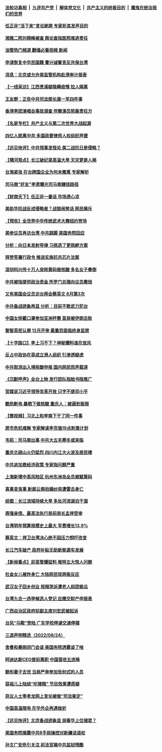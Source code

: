 ####  [法轮功真相](../../../../basic/blob/master/README.md?t=08261331) &nbsp;|&nbsp; [九评共产党](../../../../9ping.md/blob/master/README.md?t=08261331) &nbsp;|&nbsp; [解体党文化](../../../../jtdwh.md/blob/master/README.md?t=08261331)  &nbsp;|&nbsp; [共产主义的终极目的](../../../../gczydzjmd.md/blob/master/README.md?t=08261331) &nbsp;|&nbsp; [魔鬼在统治我们的世界](../../../../mgztzwmdsj.md/blob/master/README.md?t=08261331) 

#### [任正非“活下来”言论刷屏 专家析其发声目的](../pages/nsc413/n13810403.md?t=08261331) 

#### [湘雅二院刘翔峰被查 舆论直指医院难逃责任](../pages/nsc413/n13810352.md?t=08261331) 

#### [油管热门频道 翻墙必看视频 新闻](http://45.76.130.85:81/youtube.html?08261331)

#### [申请恢复中华民国籍 曹兴诚誓言反共保台湾](../pages/nsc413/n13810344.md?t=08261331) 

#### [消息：北京或允许美监管机构赴港审计报表](../pages/nsc413/n13810238.md?t=08261331) 

#### [【一线采访】江西贵溪疑隐瞒疫情 拉人隔离](../pages/nsc413/n13810329.md?t=08261331) 

#### [王友群：正告中共司法部长唐一军四件事](../pages/nsc413/n13810266.md?t=08261331) 

#### [香港男团演唱会事故调查 伴舞演员怒轰责任方](../pages/nsc413/n13810322.md?t=08261331) 

#### [【名家专栏】共产主义与第二次世界大战起源](../pages/nsc413/n13809918.md?t=08261331) 

#### [四亿人脱离中共 多国政要律师人权组织声援](../pages/nsc413/n13809722.md?t=08261331) 

#### [【远见快评】中共领事发怪论 美二战抗日是侵略？](../pages/nsc413/n13810307.md?t=08261331) 

#### [【横河观点】长江破纪录高温大旱 天灾更是人祸](../pages/nsc413/n13810280.md?t=08261331) 

#### [台海紧张 在台跨国企业为何未撤离 专家解析](../pages/nsc413/n13810314.md?t=08261331) 

#### [司马南“好友”李肃曝光司马南赚钱路径](../pages/nsc413/n13810232.md?t=08261331) 

#### [【财商天下】任正非一番话 市场透心凉](../pages/nsc413/n13810102.md?t=08261331) 

#### [美助华抗战反成侵略者？战狼闹笑话 网民痛斥](../pages/nsc413/n13810107.md?t=08261331) 

#### [【预告】全世界中华传统武术大赛纽约登场](../pages/nsc413/n13803223.md?t=08261331) 

#### [美参议员再访台湾 中共跳脚 美国务院回应](../pages/nsc413/n13810196.md?t=08261331) 

#### [分析：向日本发射导弹 习挑选了更挑衅方案](../pages/nsc413/n13809384.md?t=08261331) 

#### [拜登签署行政令 推进实施抗共芯片法案](../pages/nsc413/n13810148.md?t=08261331) 

#### [深圳科兴传十万人突转黄码做核酸 多名女子晕倒](../pages/nsc413/n13810082.md?t=08261331) 

#### [中共被指提供政治资金 所罗门总理向议员撒钱](../pages/nsc413/n13810139.md?t=08261331) 

#### [又有美国会议员访台拜会蔡英文 8月第3次](../pages/nsc413/n13810061.md?t=08261331) 

#### [中共备战迹象再显 分析：目前不敢武力犯台](../pages/nsc413/n13809682.md?t=08261331) 

#### [中国女排戴口罩参加亚洲杯赛 首局被伊朗击败](../pages/nsc413/n13810160.md?t=08261331) 

#### [黎智英拒认罪 12月开审 最重恐面临终身监禁](../pages/nsc413/n13810175.md?t=08261331) 

#### [【十字路口】李上习不下？神秘爆料谁在放风](../pages/nsc413/n13809946.md?t=08261331) 

#### [反占中政协在英成立港人组织 引渗透疑虑](../pages/nsc413/n13810150.md?t=08261331) 

#### [中共取消出入境核酸申报 国内网民怨声载道](../pages/nsc413/n13810120.md?t=08261331) 

#### [《沉默呼声》全台上映 发行团队指脸书阻推广](../pages/nsc413/n13809791.md?t=08261331) 

#### [官媒说习近平领导改革开放 只字不提邓小平](../pages/nsc413/n13810026.md?t=08261331) 

#### [酷热断电 暴晒下做核酸 重庆人：被逼到极限](../pages/nsc413/n13810046.md?t=08261331) 

#### [【微视频】习北上和李南下干了同一件事](../pages/nsc413/n13809886.md?t=08261331) 

#### [房市危机难解 专家解读李克强19点刺激计划](../pages/nsc413/n13809893.md?t=08261331) 

#### [韦拓：司马南出事 中共大五毛寒冬或来临](../pages/nsc413/n13809452.md?t=08261331) 

#### [重庆北碚山火仍猛烈 四川内江大火波及居民楼](../pages/nsc413/n13809556.md?t=08261331) 

#### [中共追加救经济政策 专家指问题严重](../pages/nsc413/n13809833.md?t=08261331) 

#### [上海新增中高风险区 杭州东洲岛全员被赋黄码](../pages/nsc413/n13809718.md?t=08261331) 

#### [喜事变丧事 新郞云南拍婚纱突遭雷击身亡](../pages/nsc413/n13809786.md?t=08261331) 

#### [组图：长江流域持续大旱 多处河流湖泊干涸](../pages/nsc413/n13809754.md?t=08261331) 

#### [周强亲信、最高法执行局前局长孟祥受审](../pages/nsc413/n13809767.md?t=08261331) 

#### [台湾明年预算规模史上最大 军费增长13.9%](../pages/nsc413/n13809709.md?t=08261331) 

#### [蔡英文：捍卫台湾决心绝不因压力恫吓改变](../pages/nsc413/n13809665.md?t=08261331) 

#### [长江汽车破产 政府补贴无助新能源车发展](../pages/nsc413/n13809649.md?t=08261331) 

#### [【新闻看点】前高管爆猛料 推特五大惊人问题](../pages/nsc413/n13808665.md?t=08261331) 

#### [杜金女儿被炸身亡 大陆网民现两极反应](../pages/nsc413/n13809522.md?t=08261331) 

#### [武汉女子回乡创业 视频哭诉遭老人组团偷瓜](../pages/nsc413/n13809551.md?t=08261331) 

#### [台湾九合一选举候选人登记 应缴交财产申报表](../pages/nsc413/n13809528.md?t=08261331) 


#### [广西自治区政府前副主席刘宏武被起诉](../pages/nsc413/n13809533.md?t=08261331) 

#### [台风“马鞍”登陆 广东学校停课交通停摆](../pages/nsc413/n13809483.md?t=08261331) 

#### [三退声明精选（2022/08/24）](../pages/nsc413/n13809543.md?t=08261331) 

#### [舍曼和秦刚闭门会谈 美国务院透露谈了啥](../pages/nsc413/n13809463.md?t=08261331) 

#### [阿迪达斯CEO提前离职 中国营收五连降](../pages/nsc413/n13809498.md?t=08261331) 

#### [鲍彤妻子去世 当局严审参加告别式的人员](../pages/nsc413/n13809484.md?t=08261331) 

#### [容祖儿上陆综“吃猪粮” 节目效果遭质疑](../pages/nsc413/n13809411.md?t=08261331) 

#### [异议人士季孝龙网上言论被做“司法鉴定”](../pages/nsc413/n13809434.md?t=08261331) 

#### [中国高温限电 在华外企再遇挫折](../pages/nsc413/n13809436.md?t=08261331) 

#### [【远见快评】北京备战迹象显 胡春华上位储君？](../pages/nsc413/n13809399.md?t=08261331) 

#### [美国务院揭露中共8手段操控对新疆话语权](../pages/nsc413/n13809373.md?t=08261331) 

#### [孙文广安危引关注 前法官揭中共监狱残酷](../pages/nsc413/n13809359.md?t=08261331) 

<img src='http://gfw-breaker.win/goodnews/indexes/nsc413.md' width='0px' height='0px'/>
